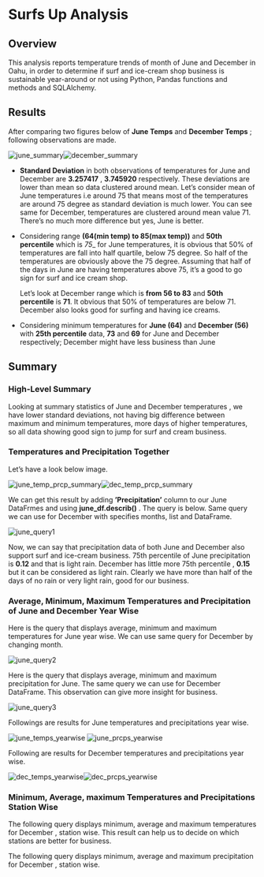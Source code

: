 # Surfs Up Analysis

## Overview

This analysis reports temperature trends of month of June and December in Oahu, in order to determine if surf and ice-cream shop business is sustainable year-around or not using Python, Pandas functions and methods and SQLAlchemy.

## Results

After comparing two figures below of __June Temps__ and __December Temps__ ; following observations are made.

  ![june_summary](https://user-images.githubusercontent.com/107717882/184427319-b5a3ce03-2ad7-4f59-8dc5-bb19c7d32b61.png)![december_summary](https://user-images.githubusercontent.com/107717882/184427342-de8eeae6-b201-4a70-8d99-73a4d9c5e897.png)

  
* __Standard Deviation__ in both observations of temperatures for June and December are  __3.257417__ , __3.745920__  respectively. These deviations are lower than       mean so data clustered around mean. Let’s consider mean of June temperatures i.e around 75 that means most of the temperatures are around 75 degree as standard         deviation is much lower. You can see same for December, temperatures are clustered around mean value 71. There’s no much more difference but yes, June is better. 

* Considering range __(64(min temp) to 85(max temp))__ and __50th percentile__ which is _75__ for June temperatures, it is obvious that  50% of temperatures are fall     into half quartile, below 75 degree. So half of the temperatures are obviously above the 75 degree. Assuming that half of the days in June are having temperatures     above 75, it’s a good to go sign for surf and ice cream shop.  

  Let’s look at December range which is __from 56 to 83__ and __50th percentile__ is __71__.  It obvious that 50% of temperatures are below 71. December also looks       good for surfing and having ice creams. 
  
* Considering minimum temperatures for __June (64)__ and __December (56)__ with __25th percentile__ data, __73__  and __69__ for June and December respectively;         December might have less business than June 

## Summary

### __High-Level Summary__

Looking at summary statistics of June and December temperatures , we have lower standard deviations, not having big difference between maximum and minimum temperatures, more days of higher temperatures, so all data showing good sign to jump for surf and cream business. 

###  __Temperatures and Precipitation Together__ 

Let’s have a look below image.  

![june_temp_prcp_summary](https://user-images.githubusercontent.com/107717882/184425544-a47caa35-a023-4aaf-92c9-fcda26aee5ae.png)![dec_temp_prcp_summary](https://user-images.githubusercontent.com/107717882/184425562-93d88f14-79a2-4d99-8f57-1cc8b409afa5.png)

We can get this result by adding __’Precipitation’__ column to our June DataFrmes and using __june_df.describ()__ . The query is below. Same query we can use for December with specifies months, list and DataFrame. 

![june_query1](https://user-images.githubusercontent.com/107717882/184424810-7c533759-b195-4612-8eef-2a889edf0ec7.png)

Now, we can say that precipitation data of both June and December also support surf and ice-cream business. 75th percentile of June precipitation is __0.12__ and that is light rain. December has little more 75th percentile , __0.15__ but it can be considered as light rain. Clearly we have more than half of the days of no rain or very light rain, good for our business. 

###  __Average, Minimum, Maximum Temperatures and Precipitation of June and December Year Wise__

Here is the query that displays average, minimum and maximum temperatures for June year wise. We can use same query for December by changing month. 

![june_query2](https://user-images.githubusercontent.com/107717882/184425746-25a63b7a-925f-4f58-bdd0-80701542c1c3.png)

Here is the query that displays average, minimum and maximum precipitation for June. The same query we can use for December DataFrame. This observation can give more insight for business.

![june_query3](https://user-images.githubusercontent.com/107717882/184425791-c6d4ce2d-7235-442a-89ba-40815b3d4569.png)

Followings are results for June temperatures and precipitations year wise.

![june_temps_yearwise](https://user-images.githubusercontent.com/107717882/184426563-27da0c02-dcd2-44fc-9af6-2d135096a2f1.png)     ![june_prcps_yearwise](https://user-images.githubusercontent.com/107717882/184426593-a2c598cf-4f88-46b4-b8f4-5e802eef26fa.png)

Following are results for December temperatures and precipitations year wise.

![dec_temps_yearwise](https://user-images.githubusercontent.com/107717882/184426645-3c74a8d9-e21f-4ef6-a348-4311871f2e80.png)![dec_prcps_yearwise](https://user-images.githubusercontent.com/107717882/184426657-b71e4aae-e5aa-4902-8a70-55b5484bc29a.png)

###  __Minimum, Average, maximum Temperatures and Precipitations Station Wise__

The following query displays minimum, average and maximum temperatures for December , station wise. This result can help us to decide on which stations are better for business. 



The following query displays minimum, average and maximum precipitation for December , station wise.
